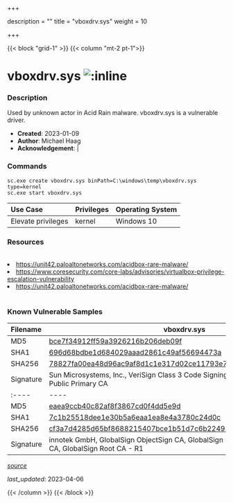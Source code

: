 +++

description = ""
title = "vboxdrv.sys"
weight = 10

+++


{{< block "grid-1" >}}
{{< column "mt-2 pt-1">}}


# vboxdrv.sys ![:inline](/images/twitter_verified.png) 


### Description

Used by unknown actor in Acid Rain malware. vboxdrv.sys is a vulnerable driver.

- **Created**: 2023-01-09
- **Author**: Michael Haag
- **Acknowledgement**:  | [](https://twitter.com/)

### Commands

```
sc.exe create vboxdrv.sys binPath=C:\windows\temp\vboxdrv.sys type=kernel
sc.exe start vboxdrv.sys
```

| Use Case | Privileges | Operating System | 
|:---- | ---- | ---- |
| Elevate privileges | kernel | Windows 10 |

### Resources
<br>
<li><a href="https://unit42.paloaltonetworks.com/acidbox-rare-malware/">https://unit42.paloaltonetworks.com/acidbox-rare-malware/</a></li>
<li><a href="https://www.coresecurity.com/core-labs/advisories/virtualbox-privilege-escalation-vulnerability">https://www.coresecurity.com/core-labs/advisories/virtualbox-privilege-escalation-vulnerability</a></li>
<li><a href="https://unit42.paloaltonetworks.com/acidbox-rare-malware/">https://unit42.paloaltonetworks.com/acidbox-rare-malware/</a></li>
<br>

### Known Vulnerable Samples

| Filename | vboxdrv.sys |
|:---- | ---- | 
| MD5 | <a href="https://www.virustotal.com/gui/file/bce7f34912ff59a3926216b206deb09f">bce7f34912ff59a3926216b206deb09f</a> |
| SHA1 | <a href="https://www.virustotal.com/gui/file/696d68bdbe1d684029aaad2861c49af56694473a">696d68bdbe1d684029aaad2861c49af56694473a</a> |
| SHA256 | <a href="https://www.virustotal.com/gui/file/78827fa00ea48d96ac9af8d1c1e317d02ce11793e7f7f6e4c7aac7b5d7dd490f">78827fa00ea48d96ac9af8d1c1e317d02ce11793e7f7f6e4c7aac7b5d7dd490f</a> |
| Signature | Sun Microsystems, Inc., VeriSign Class 3 Code Signing 2004 CA, VeriSign Class 3 Public Primary CA   || Description | VirtualBox Support Driver || Product | Sun VirtualBox || Filename | vboxdrv.sys |
|:---- | ---- | 
| MD5 | <a href="https://www.virustotal.com/gui/file/eaea9ccb40c82af8f3867cd0f4dd5e9d">eaea9ccb40c82af8f3867cd0f4dd5e9d</a> |
| SHA1 | <a href="https://www.virustotal.com/gui/file/7c1b25518dee1e30b5a6eaa1ea8e4a3780c24d0c">7c1b25518dee1e30b5a6eaa1ea8e4a3780c24d0c</a> |
| SHA256 | <a href="https://www.virustotal.com/gui/file/cf3a7d4285d65bf8688215407bce1b51d7c6b22497f09021f0fce31cbeb78986">cf3a7d4285d65bf8688215407bce1b51d7c6b22497f09021f0fce31cbeb78986</a> |
| Signature | innotek GmbH, GlobalSign ObjectSign CA, GlobalSign Primary Object Publishing CA, GlobalSign Root CA - R1   || Description | VirtualBox Support Driver || Product | Sun VirtualBox |


[*source*](https://github.com/magicsword-io/LOLDrivers/tree/main/yaml/vboxdrv.yaml)

*last_updated:* 2023-04-06








{{< /column >}}
{{< /block >}}

